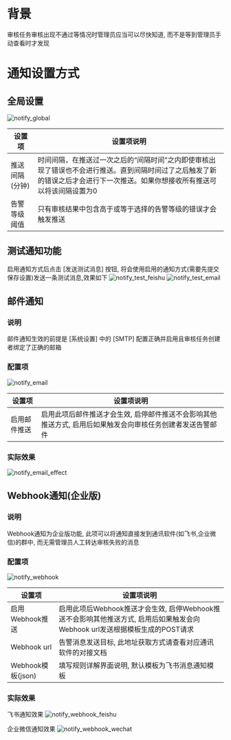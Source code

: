 # 背景

审核任务审核出现不通过等情况时管理员应当可以尽快知道, 而不是等到管理员手动查看时才发现

# 通知设置方式

## 全局设置

![notify_global](pictures/notify_global.png)

| 设置项 | 设置项说明 |
| --- | --- |
| 推送间隔(分钟) | 时间间隔，在推送过一次之后的“间隔时间”之内即使审核出现了错误也不会进行推送。直到间隔时间过了之后触发了新的错误之后才会进行下一次推送。如果你想接收所有推送可以将该间隔设置为0 |
| 告警等级阈值 | 只有审核结果中包含高于或等于选择的告警等级的错误才会触发推送 |

## 测试通知功能

启用通知方式后点击 [发送测试消息] 按钮, 将会使用启用的通知方式(需要先提交保存设置)发送一条测试消息,效果如下
![notify_test_feishu](pictures/notify_test_feishu.png)
![notify_test_email](pictures/notify_test_email.png)

## 邮件通知

### 说明

邮件通知生效的前提是 [系统设置] 中的 [SMTP] 配置正确并启用且审核任务创建者绑定了正确的邮箱

### 配置项

![notify_email](pictures/notify_email.png)

| 设置项 | 设置项说明 |
| --- | --- |
| 启用邮件推送 | 启用此项后邮件推送才会生效, 启停邮件推送不会影响其他推送方式, 启用后如果触发会向审核任务创建者发送告警邮件 |

### 实际效果

![notify_email_effect](pictures/notify_email_effect.png)

## Webhook通知(企业版)

### 说明

Webhook通知为企业版功能, 此项可以将通知直接发到通讯软件(如飞书,企业微信)的群中, 而无需管理员人工转达审核失败的消息

### 配置项

![notify_webhook](pictures/notify_webhook.png)

| 设置项 | 设置项说明 |
| --- | --- |
| 启用Webhook推送 | 启用此项后Webhook推送才会生效, 启停Webhook推送不会影响其他推送方式, 启用后如果触发会向Webhook url发送根据模板生成的POST请求 |
| Webhook url | 告警消息发送目标, 此地址获取方式请查看对应通讯软件的对接文档 |
| Webhook模板(json) | 填写规则详解界面说明, 默认模板为飞书消息通知模板 |

### 实际效果

飞书通知效果
![notify_webhook_feishu](pictures/notify_webhook_feishu.png)

企业微信通知效果
![notify_webhook_wechat](pictures/notify_webhook_wechat.png)